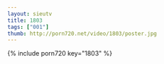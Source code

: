 ```yaml
--- 
layout: sieutv
title: 1803
tags: ["001"]
thumb: http://porn720.net/video/1803/poster.jpg
---
```

{% include porn720 key="1803" %} 
